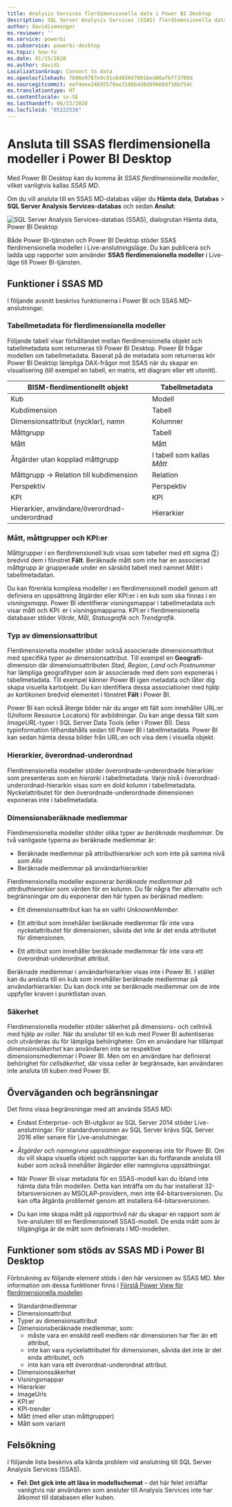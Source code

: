 ```yaml
---
title: Analysis Services flerdimensionella data i Power BI Desktop
description: SQL Server Analysis Services (SSAS) flerdimensionella data i Power BI Desktop
author: davidiseminger
ms.reviewer: ''
ms.service: powerbi
ms.subservice: powerbi-desktop
ms.topic: how-to
ms.date: 01/15/2020
ms.author: davidi
LocalizationGroup: Connect to data
ms.openlocfilehash: 7b96e9707e9c91c6403047091bed00afbff3789d
ms.sourcegitcommit: eef4eee24695570ae3186b4d8d99660df16bf54c
ms.translationtype: HT
ms.contentlocale: sv-SE
ms.lasthandoff: 06/23/2020
ms.locfileid: "85222516"
---
```

# <a name="connect-to-ssas-multidimensional-models-in-power-bi-desktop"></a>Ansluta till SSAS flerdimensionella modeller i Power BI Desktop

Med Power BI Desktop kan du komma åt *SSAS flerdimensionella modeller*, vilket vanligtvis kallas *SSAS MD*.

Om du vill ansluta till en SSAS MD-databas väljer du **Hämta data**, **Databas** > **SQL Server Analysis Services-databas** och sedan **Anslut**:

![SQL Server Analysis Services-databas (SSAS), dialogrutan Hämta data, Power BI Desktop](media/desktop-ssas-multidimensional/ssas-multidimensional-2.png)

Både Power BI-tjänsten och Power BI Desktop stöder SSAS flerdimensionella modeller i Live-anslutningsläge. Du kan publicera och ladda upp rapporter som använder **SSAS flerdimensionella modeller** i Live-läge till Power BI-tjänsten.

## <a name="capabilities-and-features-of-ssas-md"></a>Funktioner i SSAS MD

I följande avsnitt beskrivs funktionerna i Power BI och SSAS MD-anslutningar.

### <a name="tabular-metadata-of-multidimensional-models"></a>Tabellmetadata för flerdimensionella modeller

Följande tabell visar förhållandet mellan flerdimensionella objekt och tabellmetadata som returneras till Power BI Desktop. Power BI frågar modellen om tabellmetadata. Baserat på de metadata som returneras kör Power BI Desktop lämpliga DAX-frågor mot SSAS när du skapar en visualisering (till exempel en tabell, en matris, ett diagram eller ett utsnitt).

| BISM-flerdimentionellt objekt | Tabellmetadata |
| --- | --- |
| Kub |Modell |
| Kubdimension |Tabell |
| Dimensionsattribut (nycklar), namn |Kolumner |
| Måttgrupp |Tabell |
| Mått |Mått |
| Åtgärder utan kopplad måttgrupp |I tabell som kallas *Mått* |
| Måttgrupp -> Relation till kubdimension |Relation |
| Perspektiv |Perspektiv |
| KPI |KPI |
| Hierarkier, användare/överordnad-underordnad |Hierarkier |

### <a name="measures-measure-groups-and-kpis"></a>Mått, måttgrupper och KPI:er

Måttgrupper i en flerdimensionell kub visas som tabeller med ett sigma (∑) bredvid dem i fönstret **Fält**. Beräknade mått som inte har en associerad måttgrupp är grupperade under en särskild tabell med namnet *Mått* i tabellmetadatan.

Du kan förenkla komplexa modeller i en flerdimensionell modell genom att definiera en uppsättning åtgärder eller KPI:er i en kub som ska finnas i en *visningsmapp*. Power BI identifierar visningsmappar i tabellmetadata och visar mått och KPI: er i visningsmapparna. KPI:er i flerdimensionella databaser stöder *Värde*, *Mål*, *Statusgrafik* och *Trendgrafik*.

### <a name="dimension-attribute-type"></a>Typ av dimensionsattribut

Flerdimensionella modeller stöder också associerade dimensionsattribut med specifika typer av dimensionsattribut. Till exempel en **Geografi**-dimension där dimensionsattributen *Stad*, *Region*, *Land* och *Postnummer* har lämpliga geografityper som är associerade med dem som exponeras i tabellmetadata. Till exempel känner Power BI igen metadata och låter dig skapa visuella kartobjekt. Du kan identifiera dessa associationer med hjälp av *kartikonen* bredvid elementet i fönstret **Fält** i Power BI.

Power BI kan också återge bilder när du anger ett fält som innehåller URL:er (Uniform Resource Locators) för avbildningar. Du kan ange dessa fält som *ImageURL*-typer i SQL Server Data Tools (eller i Power BI). Dess typinformation tillhandahålls sedan till Power BI i tabellmetadata. Power BI kan sedan hämta dessa bilder från URL:en och visa dem i visuella objekt.

### <a name="parent-child-hierarchies"></a>Hierarkier, överordnad-underordnad

Flerdimensionella modeller stöder överordnade-underordnade hierarkier som presenteras som en *hierarki* i tabellmetadata. Varje nivå i överordnad-underordnad-hierarkin visas som en dold kolumn i tabellmetadata. Nyckelattributet för den överordnade-underordnade dimensionen exponeras inte i tabellmetadata.

### <a name="dimension-calculated-members"></a>Dimensionsberäknade medlemmar

Flerdimensionella modeller stöder olika typer av *beräknade medlemmar*. De två vanligaste typerna av beräknade medlemmar är:

* Beräknade medlemmar på attributhierarkier och som inte på samma nivå som *Alla*
* Beräknade medlemmar på användarhierarkier

Flerdimensionella modeller exponerar *beräknade medlemmar på attributhierarkier* som värden för en kolumn. Du får några fler alternativ och begränsningar om du exponerar den här typen av beräknad medlem:

* Ett dimensionsattribut kan ha en valfri *UnknownMember*.

* Ett attribut som innehåller beräknade medlemmar får inte vara nyckelattributet för dimensionen, såvida det inte är det enda attributet för dimensionen.

* Ett attribut som innehåller beräknade medlemmar får inte vara ett överordnat-underordnat attribut.

Beräknade medlemmar i användarhierarkier visas inte i Power BI. I stället kan du ansluta till en kub som innehåller beräknade medlemmar på användarhierarkier. Du kan dock inte se beräknade medlemmar om de inte uppfyller kraven i punktlistan ovan.

### <a name="security"></a>Säkerhet

Flerdimensionella modeller stöder säkerhet på dimensions- och cellnivå med hjälp av *roller*. När du ansluter till en kub med Power BI autentiseras och utvärderas du för lämpliga behörigheter. Om en användare har tillämpat *dimensionsäkerhet* kan användaren inte se respektive dimensionsmedlemmar i Power BI. Men om en användare har definierat behörighet för *cellsäkerhet*, där vissa celler är begränsade, kan användaren inte ansluta till kuben med Power BI.

## <a name="considerations-and-limitations"></a>Överväganden och begränsningar

Det finns vissa begränsningar med att använda SSAS MD:

* Endast Enterprise- och BI-utgåvor av SQL Server 2014 stöder Live-anslutningar. För standardversionen av SQL Server krävs SQL Server 2016 eller senare för Live-anslutningar.

* *Åtgärder* och *namngivna uppsättningar* exponeras inte för Power BI. Om du vill skapa visuella objekt och rapporter kan du fortfarande ansluta till kuber som också innehåller åtgärder eller namngivna uppsättningar.

* När Power BI visar metadata för en SSAS-modell kan du ibland inte hämta data från modellen. Detta kan inträffa om du har installerat 32-bitarsversionen av MSOLAP-providern, men inte 64-bitarsversionen. Du kan ofta åtgärda problemet genom att installera 64-bitarsversionen.

* Du kan inte skapa mått på *rapportnivå* när du skapar en rapport som är live-ansluten till en flerdimensionell SSAS-modell. De enda mått som är tillgängliga är de mått som definierats i MD-modellen.

## <a name="supported-features-of-ssas-md-in-power-bi-desktop"></a>Funktioner som stöds av SSAS MD i Power BI Desktop

Förbrukning av följande element stöds i den här versionen av SSAS MD. Mer information om dessa funktioner finns i [Förstå Power View för flerdimensionella modeller](/sql/analysis-services/multidimensional-models/understanding-power-view-for-multidimensional-models?view=sql-server-2014).

* Standardmedlemmar
* Dimensionsattribut
* Typer av dimensionsattribut
* Dimensionsberäknade medlemmar, som:
  * måste vara en enskild reell medlem när dimensionen har fler än ett attribut,
  * inte kan vara nyckelattributet för dimensionen, såvida det inte är det enda attributet, och
  * inte kan vara ett överordnat-underordnat attribut.
* Dimensionssäkerhet
* Visningsmappar
* Hierarkier
* ImageUrls
* KPI:er
* KPI-trender
* Mått (med eller utan måttgrupper)
* Mått som variant

## <a name="troubleshooting"></a>Felsökning

I följande lista beskrivs alla kända problem vid anslutning till SQL Server Analysis Services (SSAS).

* **Fel: Det gick inte att läsa in modellschemat** – det här felet inträffar vanligtvis när användaren som ansluter till Analysis Services inte har åtkomst till databasen eller kuben.
